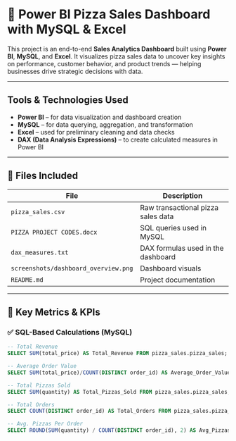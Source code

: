 # 🍕 Power BI Pizza Sales Dashboard with MySQL & Excel

This project is an end-to-end **Sales Analytics Dashboard** built using **Power BI**, **MySQL**, and **Excel**. It visualizes pizza sales data to uncover key insights on performance, customer behavior, and product trends — helping businesses drive strategic decisions with data.

---

## Tools & Technologies Used

-  **Power BI** – for data visualization and dashboard creation
-  **MySQL** – for data querying, aggregation, and transformation
-  **Excel** – used for preliminary cleaning and data checks
-  **DAX (Data Analysis Expressions)** – to create calculated measures in Power BI

---

## 📁 Files Included

| File | Description |
|------|-------------|
| `pizza_sales.csv` | Raw transactional pizza sales data |
| `PIZZA PROJECT CODES.docx` | SQL queries used in MySQL |
| `dax_measures.txt` | DAX formulas used in the dashboard |
| `screenshots/dashboard_overview.png` | Dashboard visuals |
| `README.md` | Project documentation |

---

## 🧠 Key Metrics & KPIs

### ✅ SQL-Based Calculations (MySQL)
```sql
-- Total Revenue
SELECT SUM(total_price) AS Total_Revenue FROM pizza_sales.pizza_sales;

-- Average Order Value
SELECT SUM(total_price)/COUNT(DISTINCT order_id) AS Average_Order_Value FROM pizza_sales.pizza_sales;

-- Total Pizzas Sold
SELECT SUM(quantity) AS Total_Pizzas_Sold FROM pizza_sales.pizza_sales;

-- Total Orders
SELECT COUNT(DISTINCT order_id) AS Total_Orders FROM pizza_sales.pizza_sales;

-- Avg. Pizzas Per Order
SELECT ROUND(SUM(quantity) / COUNT(DISTINCT order_id), 2) AS Avg_Pizzas_per_order FROM pizza_sales.pizza_sales;

